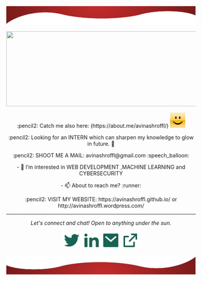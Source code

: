 <img src="https://github.com/Avinashroffl/Avinashroffl/blob/master/readme/top.svg" alt="up">
<p align="center">
<img src="https://github.com/Avinashroffl/Avinashroffl/blob/master/video.gif" width="650" height="200" />
</p>
<p align="center">
:pencil2: Catch me also here:
(https://about.me/avinashroffl/)   <img src="https://github.com/Avinashroffl/Avinashroffl/blob/master/img_resize_re_dft.gif" width="40" height="40" />

<p align="center">
:pencil2: Looking for an INTERN which can sharpen my knowledge to glow in future. 👋
</p>
<p align="center">
:pencil2: SHOOT ME A MAIL: avinashroffl@gmail.com :speech_balloon:
</p>
<p align="center">
- 🌱 I’m interested in 
  WEB DEVELOPMENT ,MACHINE LEARNING and  CYBERSECURITY
</p>
<p align="center">
- 📫 About to reach me? :runner:
</p>
<p align="center">
 :pencil2:  VISIT MY WEBSITE: https://avinashroffl.github.io/   
  or http://avinashroffl.wordpress.com/
</p>
<hr>
<p align="center">
  <i>Let's connect and chat! Open to anything under the sun.</i>
      

  <p align="center">
    <a href="https://twitter.com/Avinashroffl" alt="Twitter"><img src="https://raw.githubusercontent.com/Avinashroffl/Avinashroffl/master/readme/twitter-fill.svg"></a>
    <a href="https://www.linkedin.com/in/avinashrofficial/" alt="Linkedin"><img src="https://raw.githubusercontent.com/Avinashroffl/Avinashroffl/master/readme/linkedin-fill.svg"></a>
    <a href="mailto:avinashroffl@gmail.com" alt="Contact me"><img src="https://raw.githubusercontent.com/Avinashroffl/Avinashroffl/master/readme/mail-fill.svg"></a>
    <a href="http://avinashroffl.github.io/" alt="My site"><img src="https://raw.githubusercontent.com/Avinashroffl/Avinashroffl/master/readme/external-link-line.svg"></a>
  </p>
  <img src="https://github.com/Avinashroffl/Avinashroffl/blob/master/readme/down.svg" alt="bottom">
  
  
